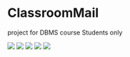 # ClassroomMail
project for DBMS course Students only


<img src="https://raw.githubusercontent.com/madHEYsia/ClassroomMail/master/screenshot.JPG" >
<img src="https://raw.githubusercontent.com/madHEYsia/ClassroomMail/master/screenshot1.JPG" >
<img src="https://raw.githubusercontent.com/madHEYsia/ClassroomMail/master/screenshot2.JPG" >
<img src="https://raw.githubusercontent.com/madHEYsia/ClassroomMail/master/screenshot3.JPG" >
<img src="https://raw.githubusercontent.com/madHEYsia/ClassroomMail/master/screenshot4.JPG" >
